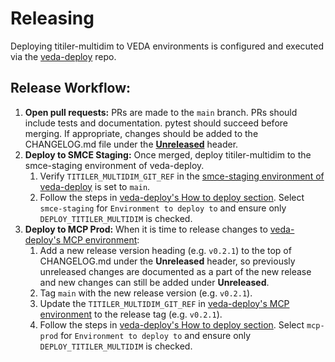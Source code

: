 # Releasing

Deploying titiler-multidim to VEDA environments is configured and executed via the [veda-deploy](https://github.com/NASA-IMPACT/veda-deploy) repo.

## Release Workflow:

1. **Open pull requests:** PRs are made to the `main` branch. PRs should include tests and documentation. pytest should succeed before merging. If appropriate, changes should be added to the CHANGELOG.md file under the [**Unreleased**](https://github.com/developmentseed/titiler-multidim/blob/remove-automated-deployment-actions/CHANGELOG.md#unreleased) header.
2. **Deploy to SMCE Staging:** Once merged, deploy titiler-multidim to the smce-staging environment of veda-deploy.
    1. Verify `TITILER_MULTIDIM_GIT_REF` in the [smce-staging environment of veda-deploy](https://github.com/NASA-IMPACT/veda-deploy/settings/environments/4556936903/edit) is set to `main`.
    2. Follow the steps in [veda-deploy's How to deploy section](https://github.com/NASA-IMPACT/veda-deploy?tab=readme-ov-file#how-to-deploy). Select `smce-staging` for `Environment to deploy to` and ensure only `DEPLOY_TITILER_MULTIDIM` is checked.
3. **Deploy to MCP Prod:** When it is time to release changes to [veda-deploy's MCP environment](https://github.com/NASA-IMPACT/veda-deploy/settings/environments/2525365130/edit):
    1. Add a new release version heading (e.g. `v0.2.1`) to the top of CHANGELOG.md under the **Unreleased** header, so previously unreleased changes are documented as a part of the new release and new changes can still be added under **Unreleased**.
    2. Tag `main` with the new release version (e.g. `v0.2.1`).
    3. Update the `TITILER_MULTIDIM_GIT_REF` in [veda-deploy's MCP environment](https://github.com/NASA-IMPACT/veda-deploy/settings/environments/2525365130/edit) to the release tag (e.g. `v0.2.1`).
    4. Follow the steps in [veda-deploy's How to deploy section](https://github.com/NASA-IMPACT/veda-deploy?tab=readme-ov-file#how-to-deploy). Select `mcp-prod` for `Environment to deploy to` and ensure only `DEPLOY_TITILER_MULTIDIM` is checked.
